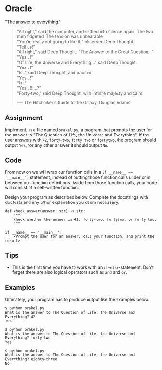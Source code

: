 # Oracle

"The answer to everything."

> "All right," said the computer, and settled into silence again. The two men fidgeted. The tension was unbearable.  
> "You’re really not going to like it," observed Deep Thought.  
> "Tell us!"  
> "All right," said Deep Thought. "The Answer to the Great Question…"  
> "Yes...!"  
> "Of Life, the Universe and Everything…" said Deep Thought.  
> "Yes...!"  
> "Is.." said Deep Thought, and paused.  
> "Yes...!"  
> "Is.."  
> "Yes...!!!...?"  
> "Forty-two," said Deep Thought, with infinite majesty and calm.
>
> --- The Hitchhiker’s Guide to the Galaxy, Douglas Adams

## Assignment

Implement, in a file named `orakel.py`, a program that prompts the user for the answer to "The Question of Life, the Universe and Everything". If the user answers with `42`, `forty-two`, `forty two` or `fortytwo`, the program should output `Yes`, for any other answer it should output `No`.

## Code

From now on we will wrap our function calls in a `if __name__ == '__main__':` statement, instead of putting those function calls under or in between our function definitions.
Aside from those function calls, your code will consist of a self-written function.

Design your program as described below. Complete the docstrings with doctests and any other explanation you deem necessary.

    def check_answer(answer: str) -> str:
        """
        Check whether the answer is 42, forty-two, fortytwo, or forty two.
        """

    if __name__ == '__main__':
        <Prompt the user for an answer, call your function, and print the result>

## Tips

* This is the first time you have to work with an `if`-`else`-statement. Don't forget there are also logical operators such as `and` and `or`. 

## Examples

Ultimately, your program has to produce output like the examples below.

    $ python orakel.py
    What is the answer to The Question of Life, the Universe and Everything? 42
    Yes

    $ python orakel.py
    What is the answer to The Question of Life, the Universe and Everything? forty-two
    Yes

    $ python orakel.py
    What is the answer to The Question of Life, the Universe and Everything? eighty-three
    No
